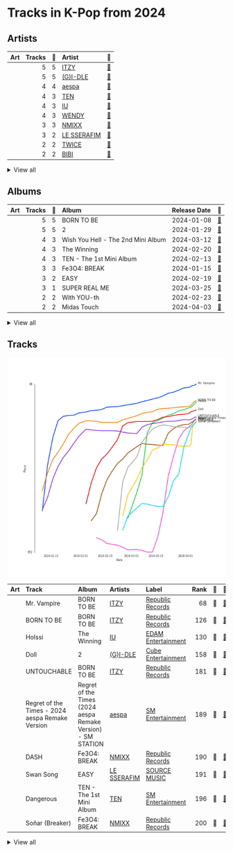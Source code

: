 # Tracks in K-Pop from 2024

## Artists

| Art | Tracks | 💚 | Artist | 🔗 |
|:---|---:|---:|:---|:---|
| <img src="https://i.scdn.co/image/ab6761610000e5ebb0e2700dbc17b43328038f7a" alt="" width="50" /> | 5 | 5 | [ITZY](../../../artists/itzy/overview.md) | [🔗](https://open.spotify.com/artist/2KC9Qb60EaY0kW4eH68vr3) |
| <img src="https://i.scdn.co/image/ab6761610000e5ebc112966f2a5abe5641abae6f" alt="" width="50" /> | 5 | 5 | [(G)I-DLE](../../../artists/(g)i-dle/overview.md) | [🔗](https://open.spotify.com/artist/2AfmfGFbe0A0WsTYm0SDTx) |
| <img src="https://i.scdn.co/image/ab6761610000e5ebbe7e71571cf58f1b9a36f0f7" alt="" width="50" /> | 4 | 4 | [aespa](../../../artists/aespa/overview.md) | [🔗](https://open.spotify.com/artist/6YVMFz59CuY7ngCxTxjpxE) |
| <img src="https://i.scdn.co/image/ab6761610000e5eb300fc4526b63fe9e2190e1fb" alt="" width="50" /> | 4 | 3 | [TEN](../../../artists/ten/overview.md) | [🔗](https://open.spotify.com/artist/3Q5Qep7ytrjVleNnMnntgQ) |
| <img src="https://i.scdn.co/image/ab6761610000e5ebbd0642ff425698afac5caffd" alt="" width="50" /> | 4 | 3 | [IU](../../../artists/iu/overview.md) | [🔗](https://open.spotify.com/artist/3HqSLMAZ3g3d5poNaI7GOU) |
| <img src="https://i.scdn.co/image/ab6761610000e5eb13e8057399bcfc4d4ec4c5dc" alt="" width="50" /> | 4 | 3 | [WENDY](../../../artists/wendy/overview.md) | [🔗](https://open.spotify.com/artist/0FRUZvZNPzM3YJMABJxf2K) |
| <img src="https://i.scdn.co/image/ab6761610000e5eb1edc72b57c227d48e28888b1" alt="" width="50" /> | 3 | 3 | [NMIXX](../../../artists/nmixx/overview.md) | [🔗](https://open.spotify.com/artist/28ot3wh4oNmoFOdVajibBl) |
| <img src="https://i.scdn.co/image/ab6761610000e5eb73f96bdf146d008680149954" alt="" width="50" /> | 3 | 2 | [LE SSERAFIM](../../../artists/le_sserafim/overview.md) | [🔗](https://open.spotify.com/artist/4SpbR6yFEvexJuaBpgAU5p) |
| <img src="https://i.scdn.co/image/ab6761610000e5eb0c6952f39ba680489149a54c" alt="" width="50" /> | 2 | 2 | [TWICE](../../../artists/twice/overview.md) | [🔗](https://open.spotify.com/artist/7n2Ycct7Beij7Dj7meI4X0) |
| <img src="https://i.scdn.co/image/ab6761610000e5eb846662aa85d520b2442d3cd5" alt="" width="50" /> | 2 | 2 | [BIBI](../../../artists/bibi/overview.md) | [🔗](https://open.spotify.com/artist/6UbmqUEgjLA6jAcXwbM1Z9) |


<details>
<summary>View all</summary>

| Art | Tracks | 💚 | Artist | 🔗 |
|:---|---:|---:|:---|:---|
| <img src="https://i.scdn.co/image/ab6761610000e5eb9a6eda4c3bb829e35333dc07" alt="" width="50" /> | 2 | 2 | [KISS OF LIFE](../../../artists/kiss_of_life/overview.md) | [🔗](https://open.spotify.com/artist/4TEK9tIkcoxib4GxT3O4ky) |
| <img src="https://i.scdn.co/image/ab6761610000e5eb5884b5e3bdc71d42b62bfcfd" alt="" width="50" /> | 3 | 1 | ILLIT | [🔗](https://open.spotify.com/artist/36cgvBn0aadzOijnjjwqMN) |
| <img src="https://i.scdn.co/image/ab6761610000e5eb49cfa92440a7629ab21a8561" alt="" width="50" /> | 2 | 1 | [NCT DREAM](../../../artists/nct_dream/overview.md) | [🔗](https://open.spotify.com/artist/1gBUSTR3TyDdTVFIaQnc02) |
| <img src="https://i.scdn.co/image/ab6761610000e5eb46c7620b97e6eb932d79d97a" alt="" width="50" /> | 1 | 1 | TAEYONG | [🔗](https://open.spotify.com/artist/6SKusTjOAPsTZ6kareKQdm) |
| <img src="https://i.scdn.co/image/ab6761610000e5eb4f66a54f209012eec464efef" alt="" width="50" /> | 1 | 1 | SISTAR19 | [🔗](https://open.spotify.com/artist/5Q0U6ogBrMX2oxmxy5OTzU) |
| <img src="https://i.scdn.co/image/ab6761610000e5eb1925e6520e474e569c971b36" alt="" width="50" /> | 1 | 1 | [BoA](../../../artists/boa/overview.md) | [🔗](https://open.spotify.com/artist/4muJrGMndyYWqZtfk8OWy4) |
| <img src="https://i.scdn.co/image/ab6761610000e5ebb5fc114ab8f521a8f6070cab" alt="" width="50" /> | 1 | 1 | [WINTER](../../../artists/winter/overview.md) | [🔗](https://open.spotify.com/artist/3mPquBmMu97Iq9TpzQ6ayI) |
| <img src="https://i.scdn.co/image/ab6761610000e5eb32803162efaca78a466fc0cf" alt="" width="50" /> | 1 | 1 | TOKiMONSTA | [🔗](https://open.spotify.com/artist/3VwKSHAfgzV1DOHV0aANCI) |
| | 1 | 1 | Hongjoong of ATEEZ | [🔗](https://open.spotify.com/artist/3MZLSgcd5kOdhrZasDMecx) |
| <img src="https://i.scdn.co/image/ab6761610000e5eba66f2ec19992e8c33e5f3c06" alt="" width="50" /> | 1 | 1 | [P1Harmony](../../../artists/p1harmony/overview.md) | [🔗](https://open.spotify.com/artist/3JjvsPeGMbDJqsphe2z8xU) |
| <img src="https://i.scdn.co/image/ab6761610000e5eb8e075c754be58cc33e30905a" alt="" width="50" /> | 1 | 1 | [CHUNG HA](../../../artists/chung_ha/overview.md) | [🔗](https://open.spotify.com/artist/2PSJ6YriU7JsFucxACpU7Y) |
| <img src="https://i.scdn.co/image/ab6761610000e5eb3bf07fd8d593d5e9a5aa50e5" alt="" width="50" /> | 1 | 1 | BANG YEDAM | [🔗](https://open.spotify.com/artist/1slszTGbkp1uNnI6G5uD0X) |
| <img src="https://i.scdn.co/image/ab6761610000e5eb5bfb46687cb00b51b9e65c50" alt="" width="50" /> | 1 | 1 | Moon Byul | [🔗](https://open.spotify.com/artist/1eTft3tXynrKdo6XD7QHLL) |
| <img src="https://i.scdn.co/image/ab6761610000e5eb6b3f5e37d86593d0a24ab6e7" alt="" width="50" /> | 1 | 1 | BABYMONSTER | [🔗](https://open.spotify.com/artist/1SIocsqdEefUTE6XKGUiVS) |
| <img src="https://i.scdn.co/image/ab6761610000e5eb6b6a07bd9cceae9bd48be09b" alt="" width="50" /> | 1 | 1 | [Jacob Collier](../../../artists/jacob_collier/overview.md) | [🔗](https://open.spotify.com/artist/0QWrMNukfcVOmgEU0FEDyD) |
| <img src="https://i.scdn.co/image/ab6761610000e5eb45de7ab990a1246c812128b6" alt="" width="50" /> | 1 | 1 | Chris Martin | [🔗](https://open.spotify.com/artist/0LQoZQIV0mIs0y0XQb0Sw2) |
| <img src="https://i.scdn.co/image/ab6761610000e5eb0a49e2caa8d0ce8e26f60eed" alt="" width="50" /> | 1 | 0 | [PURPLE KISS](../../../artists/purple_kiss/overview.md) | [🔗](https://open.spotify.com/artist/62T5PGHWJ9sxP2SJq20IHq) |
| <img src="https://i.scdn.co/image/ab6761610000e5ebb461e4f1279f9ba5d59c672f" alt="" width="50" /> | 1 | 0 | RESCENE | [🔗](https://open.spotify.com/artist/5deOsjuFTKrNMJW3rKuL8S) |
| <img src="https://i.scdn.co/image/ab6761610000e5eb86ea393b9e590523e822ea13" alt="" width="50" /> | 1 | 0 | YooA | [🔗](https://open.spotify.com/artist/4ur1jCwyNlhgd0viJkOtcQ) |
| <img src="https://i.scdn.co/image/ab67616d0000b273fb58e97e2e4b1cac28d6ba23" alt="" width="50" /> | 1 | 0 | Hui | [🔗](https://open.spotify.com/artist/4R0tSGcVRQ8ZXPzttU8mHy) |
| <img src="https://i.scdn.co/image/ab67616d0000b273d16f415e2fbcf17d5a8c029b" alt="" width="50" /> | 1 | 0 | Patti Kim | [🔗](https://open.spotify.com/artist/3YLoKDj5EXsg3AorXDgLlz) |
| <img src="https://i.scdn.co/image/ab67616d0000b273d559b8c4488b74645a84aaf9" alt="" width="50" /> | 1 | 0 | Joe Won Sun | [🔗](https://open.spotify.com/artist/2rbcCyEKbnxdEukZHHGnby) |
| <img src="https://i.scdn.co/image/ab6761610000e5eb7a017e12097eea20f5f7821a" alt="" width="50" /> | 1 | 0 | HYEIN | [🔗](https://open.spotify.com/artist/01BBFQPvi8ywBqHPzWzoyU) |

</details>


## Albums

| Art | Tracks | 💚 | Album | Release Date | 🔗 |
|:---|---:|---:|:---|:---|:---|
| <img src="https://i.scdn.co/image/ab67616d0000b273470d0ba5f707b141d1337cf2" alt="" width="50" /> | 5 | 5 | BORN TO BE | 2024-01-08 | [🔗](https://open.spotify.com/album/3cm3EkNQLpKu58btSJT7fz) |
| <img src="https://i.scdn.co/image/ab67616d0000b27342281601a5a3f882ea77741e" alt="" width="50" /> | 5 | 5 | 2 | 2024-01-29 | [🔗](https://open.spotify.com/album/0mC9MXPddkzggVsOXh5gd3) |
| <img src="https://i.scdn.co/image/ab67616d0000b273c4230302ebdf58aef8873907" alt="" width="50" /> | 4 | 3 | Wish You Hell - The 2nd Mini Album | 2024-03-12 | [🔗](https://open.spotify.com/album/3f8n88uX0tNvA8HTROgSkr) |
| <img src="https://i.scdn.co/image/ab67616d0000b2735048ed32fafe7b9a50d0e410" alt="" width="50" /> | 4 | 3 | The Winning | 2024-02-20 | [🔗](https://open.spotify.com/album/08CvAj58nVMpq1Nw7T6maj) |
| <img src="https://i.scdn.co/image/ab67616d0000b273024a3f22192b30c2c5d9c13b" alt="" width="50" /> | 4 | 3 | TEN - The 1st Mini Album | 2024-02-13 | [🔗](https://open.spotify.com/album/50Zo1vf3YCQtXLUZr2oBiQ) |
| <img src="https://i.scdn.co/image/ab67616d0000b27381d97a31253b898bc4149195" alt="" width="50" /> | 3 | 3 | Fe3O4: BREAK | 2024-01-15 | [🔗](https://open.spotify.com/album/5CCxLQgcI7cVwmgFDlicbP) |
| <img src="https://i.scdn.co/image/ab67616d0000b273110f5426b8c149e80804912a" alt="" width="50" /> | 3 | 2 | EASY | 2024-02-19 | [🔗](https://open.spotify.com/album/1YCj4PZi08G20y2ekGKY0C) |
| <img src="https://i.scdn.co/image/ab67616d0000b273f037c5fb9de6c78726cb8e2c" alt="" width="50" /> | 3 | 1 | SUPER REAL ME | 2024-03-25 | [🔗](https://open.spotify.com/album/6irebIc6UO8fN0jl4UlzBS) |
| <img src="https://i.scdn.co/image/ab67616d0000b273bd8c739ce7e59ae9414c7a26" alt="" width="50" /> | 2 | 2 | With YOU-th | 2024-02-23 | [🔗](https://open.spotify.com/album/575TQDOQqc0MAheeEeKWUR) |
| <img src="https://i.scdn.co/image/ab67616d0000b27307568782625b85282541394b" alt="" width="50" /> | 2 | 2 | Midas Touch | 2024-04-03 | [🔗](https://open.spotify.com/album/1HfTA0xDoZ0mswFO3GB3ef) |


<details>
<summary>View all</summary>

| Art | Tracks | 💚 | Album | Release Date | 🔗 |
|:---|---:|---:|:---|:---|:---|
| <img src="https://i.scdn.co/image/ab67616d0000b273c5543b3cce74f3edafcc8f59" alt="" width="50" /> | 2 | 2 | Bam Yang Gang | 2024-02-13 | [🔗](https://open.spotify.com/album/4QJZzFdGz2YlPZEHAlAJ6O) |
| <img src="https://i.scdn.co/image/ab67616d0000b273d005a1842f60a0242ee43be7" alt="" width="50" /> | 2 | 1 | DREAM( )SCAPE | 2024-03-25 | [🔗](https://open.spotify.com/album/2urIpiAu1CySTyyNuQQxcz) |
| <img src="https://i.scdn.co/image/ab67616d0000b2736b6962e774af860e8ad4dee0" alt="" width="50" /> | 1 | 1 | TAP - The 2nd Mini Album | 2024-02-26 | [🔗](https://open.spotify.com/album/5PliHwqYkEzdXHZnA6scC0) |
| <img src="https://i.scdn.co/image/ab67616d0000b27356035da9eacd668ffdfacb36" alt="" width="50" /> | 1 | 1 | Starlit of Muse | 2024-02-20 | [🔗](https://open.spotify.com/album/1YtCxUGiarZVukgAm2x5RZ) |
| <img src="https://i.scdn.co/image/ab67616d0000b273c74be23f27696b57c67f5489" alt="" width="50" /> | 1 | 1 | Regret of the Times (2024 aespa Remake Version) - SM STATION | 2024-01-15 | [🔗](https://open.spotify.com/album/4Nav3JE8TIOFiuY5x95MIh) |
| <img src="https://i.scdn.co/image/ab67616d0000b273bf32f4be80afeb0e1a09b27d" alt="" width="50" /> | 1 | 1 | Officially Cool | 2024-04-02 | [🔗](https://open.spotify.com/album/7ak1PBCmrVLvOANEenebe9) |
| <img src="https://i.scdn.co/image/ab67616d0000b273fd1b7473a9dc977501d1e8b0" alt="" width="50" /> | 1 | 1 | NO MORE (MA BOY) | 2024-01-16 | [🔗](https://open.spotify.com/album/3dmsztvqxTfUqTrsu0Z7Ke) |
| <img src="https://i.scdn.co/image/ab67616d0000b2738cf0e84e77a46b5317c09924" alt="" width="50" /> | 1 | 1 | Killin' It | 2024-02-05 | [🔗](https://open.spotify.com/album/7FbyxnCCfB4t8N8qwHrHi6) |
| <img src="https://i.scdn.co/image/ab67616d0000b273b75a7d2227a1a032a8a776e5" alt="" width="50" /> | 1 | 1 | Fraggle Rock: Back To The Rock - Season 2 (Apple TV+ Original Series Soundtrack) | 2024-03-29 | [🔗](https://open.spotify.com/album/7ADS5WrhmIaFv9r1671yNh) |
| <img src="https://i.scdn.co/image/ab67616d0000b273f36e973cb830845b56621f78" alt="" width="50" /> | 1 | 1 | Emptiness | 2024-03-26 | [🔗](https://open.spotify.com/album/7Iipt9N6AEqCDHy73xPVtU) |
| <img src="https://i.scdn.co/image/ab67616d0000b2735f117dc77b6c36fba0ff9b1e" alt="" width="50" /> | 1 | 1 | EENIE MEENIE | 2024-03-11 | [🔗](https://open.spotify.com/album/1q2RNzz09Vx3bOKK1yTyyg) |
| <img src="https://i.scdn.co/image/ab67616d0000b273b1b5640ec6436246b57a32f1" alt="" width="50" /> | 1 | 1 | Djesse Vol. 4 | 2024-03-01 | [🔗](https://open.spotify.com/album/13r6eqjYlKELFQlNvVCBz1) |
| <img src="https://i.scdn.co/image/ab67616d0000b27311c27127b91e1e4266152362" alt="" width="50" /> | 1 | 1 | Die Trying | 2024-04-04 | [🔗](https://open.spotify.com/album/2Ov7bn3HyDgvAxtYPLosUR) |
| <img src="https://i.scdn.co/image/ab67616d0000b2734f6afc385052250c766a5683" alt="" width="50" /> | 1 | 1 | BABYMONS7ER | 2024-04-01 | [🔗](https://open.spotify.com/album/0eSbsl3j8jz96LC2NCLPc4) |
| <img src="https://i.scdn.co/image/ab67616d0000b273fb58e97e2e4b1cac28d6ba23" alt="" width="50" /> | 1 | 0 | WHU IS ME : Complex | 2024-01-16 | [🔗](https://open.spotify.com/album/3wyyezKZopI2uO3hDZP9So) |
| <img src="https://i.scdn.co/image/ab67616d0000b273eb692ba736f1102246f7994f" alt="" width="50" /> | 1 | 0 | Re:Scene | 2024-03-26 | [🔗](https://open.spotify.com/album/1C78MdRvc88435lTnGxGUF) |
| <img src="https://i.scdn.co/image/ab67616d0000b273f42a976b1e82a3247873f929" alt="" width="50" /> | 1 | 0 | Borderline | 2024-03-14 | [🔗](https://open.spotify.com/album/3oKhPahFFjuFVbZfWprIkB) |
| <img src="https://i.scdn.co/image/ab67616d0000b2735f7540ea5cd0831b2c7e4ff9" alt="" width="50" /> | 1 | 0 | BXX | 2024-03-19 | [🔗](https://open.spotify.com/album/3xX7eBfa5HTqDZXepyvjfw) |

</details>


## Tracks

![Track score ranking over time](../../../images/playlists/k-pop/2024/tracks_time_series.png)

| Art | Track | Album | Artists | Label | Rank | 💚 | 🔗 |
|:---|:---|:---|:---|:---|---:|:---|:---|
| <img src="https://i.scdn.co/image/ab67616d0000b273470d0ba5f707b141d1337cf2" alt="" width="50" /> | Mr. Vampire | BORN TO BE | [ITZY](../../../artists/itzy/overview.md) | [Republic Records](../../../labels/republic_records) | 68 | 💚 | [🔗](https://open.spotify.com/track/3uI6jqO0fFBoFryc8SJOXw) |
| <img src="https://i.scdn.co/image/ab67616d0000b273470d0ba5f707b141d1337cf2" alt="" width="50" /> | BORN TO BE | BORN TO BE | [ITZY](../../../artists/itzy/overview.md) | [Republic Records](../../../labels/republic_records) | 126 | 💚 | [🔗](https://open.spotify.com/track/45lXSvtDt6uKiGZIXB4LLF) |
| <img src="https://i.scdn.co/image/ab67616d0000b2735048ed32fafe7b9a50d0e410" alt="" width="50" /> | Holssi | The Winning | [IU](../../../artists/iu/overview.md) | [EDAM Entertainment](../../../labels/edam_entertainment) | 130 | 💚 | [🔗](https://open.spotify.com/track/0UTtK6hregIBOsefavRI26) |
| <img src="https://i.scdn.co/image/ab67616d0000b27342281601a5a3f882ea77741e" alt="" width="50" /> | Doll | 2 | [(G)I-DLE](../../../artists/(g)i-dle/overview.md) | [Cube Entertainment](../../../labels/cube_entertainment) | 158 | 💚 | [🔗](https://open.spotify.com/track/4C7PyWUlTLUUgVZQVboCma) |
| <img src="https://i.scdn.co/image/ab67616d0000b273470d0ba5f707b141d1337cf2" alt="" width="50" /> | UNTOUCHABLE | BORN TO BE | [ITZY](../../../artists/itzy/overview.md) | [Republic Records](../../../labels/republic_records) | 181 | 💚 | [🔗](https://open.spotify.com/track/2HQALWSN6IF4BYrSADMJ0w) |
| <img src="https://i.scdn.co/image/ab67616d0000b273c74be23f27696b57c67f5489" alt="" width="50" /> | Regret of the Times - 2024 aespa Remake Version | Regret of the Times (2024 aespa Remake Version) - SM STATION | [aespa](../../../artists/aespa/overview.md) | [SM Entertainment](../../../labels/sm_entertainment) | 189 | 💚 | [🔗](https://open.spotify.com/track/6WJTEsLxWtSIlXML3NVSzA) |
| <img src="https://i.scdn.co/image/ab67616d0000b27381d97a31253b898bc4149195" alt="" width="50" /> | DASH | Fe3O4: BREAK | [NMIXX](../../../artists/nmixx/overview.md) | [Republic Records](../../../labels/republic_records) | 190 | 💚 | [🔗](https://open.spotify.com/track/2RoYgkPzUY0vY7lhUuyus1) |
| <img src="https://i.scdn.co/image/ab67616d0000b273110f5426b8c149e80804912a" alt="" width="50" /> | Swan Song | EASY | [LE SSERAFIM](../../../artists/le_sserafim/overview.md) | [SOURCE MUSIC](../../../labels/source_music) | 191 | 💚 | [🔗](https://open.spotify.com/track/2GquhrcHbl2zOnF5javAFp) |
| <img src="https://i.scdn.co/image/ab67616d0000b273024a3f22192b30c2c5d9c13b" alt="" width="50" /> | Dangerous | TEN - The 1st Mini Album | [TEN](../../../artists/ten/overview.md) | [SM Entertainment](../../../labels/sm_entertainment) | 196 | 💚 | [🔗](https://open.spotify.com/track/56vA4AoGec8ae9nmdprBBI) |
| <img src="https://i.scdn.co/image/ab67616d0000b27381d97a31253b898bc4149195" alt="" width="50" /> | Soñar (Breaker) | Fe3O4: BREAK | [NMIXX](../../../artists/nmixx/overview.md) | [Republic Records](../../../labels/republic_records) | 200 | 💚 | [🔗](https://open.spotify.com/track/6UwrPxRaR5HPNLDDl7RcT9) |


<details>
<summary>View all</summary>

| Art | Track | Album | Artists | Label | Rank | 💚 | 🔗 |
|:---|:---|:---|:---|:---|---:|:---|:---|
| <img src="https://i.scdn.co/image/ab67616d0000b27342281601a5a3f882ea77741e" alt="" width="50" /> | Super Lady | 2 | [(G)I-DLE](../../../artists/(g)i-dle/overview.md) | [Cube Entertainment](../../../labels/cube_entertainment) | 209 | 💚 | [🔗](https://open.spotify.com/track/5qI5EUqfDJpQ7w6sMECK7U) |
| <img src="https://i.scdn.co/image/ab67616d0000b273c4230302ebdf58aef8873907" alt="" width="50" /> | Wish You Hell | Wish You Hell - The 2nd Mini Album | [WENDY](../../../artists/wendy/overview.md) | [SM Entertainment](../../../labels/sm_entertainment) | 217 | 💚 | [🔗](https://open.spotify.com/track/7b8SkcdeiTuo6FQXdPgPWW) |
| <img src="https://i.scdn.co/image/ab67616d0000b2736b6962e774af860e8ad4dee0" alt="" width="50" /> | TAP | TAP - The 2nd Mini Album | TAEYONG | [SM Entertainment](../../../labels/sm_entertainment) | 229 | 💚 | [🔗](https://open.spotify.com/track/1JxRZB6gjp3nsn2jUIaXMs) |
| <img src="https://i.scdn.co/image/ab67616d0000b2734f6afc385052250c766a5683" alt="" width="50" /> | SHEESH | BABYMONS7ER | BABYMONSTER | [YG Entertainment](../../../labels/yg_entertainment) | 233 | 💚 | [🔗](https://open.spotify.com/track/1njlnn8ZKHI77Pe9szIONR) |
| <img src="https://i.scdn.co/image/ab67616d0000b2735048ed32fafe7b9a50d0e410" alt="" width="50" /> | Love wins all | The Winning | [IU](../../../artists/iu/overview.md) | [EDAM Entertainment](../../../labels/edam_entertainment) | 245 | 💚 | [🔗](https://open.spotify.com/track/53g7ZIvZE47H9pwXPFYMCH) |
| <img src="https://i.scdn.co/image/ab67616d0000b273024a3f22192b30c2c5d9c13b" alt="" width="50" /> | Shadow | TEN - The 1st Mini Album | [TEN](../../../artists/ten/overview.md) | [SM Entertainment](../../../labels/sm_entertainment) | 248 | | [🔗](https://open.spotify.com/track/05bEOekC31J9F7tH8jEuJw) |
| <img src="https://i.scdn.co/image/ab67616d0000b27342281601a5a3f882ea77741e" alt="" width="50" /> | Revenge | 2 | [(G)I-DLE](../../../artists/(g)i-dle/overview.md) | [Cube Entertainment](../../../labels/cube_entertainment) | 264 | 💚 | [🔗](https://open.spotify.com/track/3qWCIDzq2fBeCMNOL27XLX) |
| <img src="https://i.scdn.co/image/ab67616d0000b273470d0ba5f707b141d1337cf2" alt="" width="50" /> | Run Away (RYUJIN) | BORN TO BE | [ITZY](../../../artists/itzy/overview.md) | [Republic Records](../../../labels/republic_records) | 281 | 💚 | [🔗](https://open.spotify.com/track/4e94KIas5maH8RixY26LiN) |
| <img src="https://i.scdn.co/image/ab67616d0000b273bd8c739ce7e59ae9414c7a26" alt="" width="50" /> | ONE SPARK | With YOU-th | [TWICE](../../../artists/twice/overview.md) | [Republic Records](../../../labels/republic_records) | 284 | 💚 | [🔗](https://open.spotify.com/track/7cIn67LEvk16v6komC8znS) |
| <img src="https://i.scdn.co/image/ab67616d0000b273b75a7d2227a1a032a8a776e5" alt="" width="50" /> | Get Goin' | Fraggle Rock: Back To The Rock - Season 2 (Apple TV+ Original Series Soundtrack) | [aespa](../../../artists/aespa/overview.md) | Lakeshore Records | 289 | 💚 | [🔗](https://open.spotify.com/track/5nv5aUcSKCogR7xMX3q0od) |
| <img src="https://i.scdn.co/image/ab67616d0000b2735048ed32fafe7b9a50d0e410" alt="" width="50" /> | Shh.. (Feat. HYEIN, WONSUN JOE & Special Narr. Patti Kim) | The Winning | [IU](../../../artists/iu/overview.md), HYEIN, Joe Won Sun, Patti Kim | [EDAM Entertainment](../../../labels/edam_entertainment) | 304 | | [🔗](https://open.spotify.com/track/20uUaRkfRJZG15mXfn7LaU) |
| <img src="https://i.scdn.co/image/ab67616d0000b273470d0ba5f707b141d1337cf2" alt="" width="50" /> | Crown On My Head (YEJI) | BORN TO BE | [ITZY](../../../artists/itzy/overview.md) | [Republic Records](../../../labels/republic_records) | 310 | 💚 | [🔗](https://open.spotify.com/track/7us3VPvRjtjuMEexfyRsMC) |
| <img src="https://i.scdn.co/image/ab67616d0000b273c5543b3cce74f3edafcc8f59" alt="" width="50" /> | Sugar Rush | Bam Yang Gang | [BIBI](../../../artists/bibi/overview.md) | FeelGhoodMusic | 318 | 💚 | [🔗](https://open.spotify.com/track/5FJqpWkacWPUrXtJ5waI1j) |
| <img src="https://i.scdn.co/image/ab67616d0000b273b1b5640ec6436246b57a32f1" alt="" width="50" /> | Over You (feat. aespa & Chris Martin) | Djesse Vol. 4 | [Jacob Collier](../../../artists/jacob_collier/overview.md), [aespa](../../../artists/aespa/overview.md), Chris Martin | [Decca (UMO)](../../../labels/decca_(umo)) | 332 | 💚 | [🔗](https://open.spotify.com/track/7MSZg4Km8CM7NRXTeJoANZ) |
| <img src="https://i.scdn.co/image/ab67616d0000b273bd8c739ce7e59ae9414c7a26" alt="" width="50" /> | BLOOM | With YOU-th | [TWICE](../../../artists/twice/overview.md) | [Republic Records](../../../labels/republic_records) | 365 | 💚 | [🔗](https://open.spotify.com/track/4bheT1Drc2vyQgN5VTwr8W) |
| <img src="https://i.scdn.co/image/ab67616d0000b27342281601a5a3f882ea77741e" alt="" width="50" /> | Wife | 2 | [(G)I-DLE](../../../artists/(g)i-dle/overview.md) | [Cube Entertainment](../../../labels/cube_entertainment) | 388 | 💚 | [🔗](https://open.spotify.com/track/1j8jqwFpFQ8YqsIJAiYFLZ) |
| <img src="https://i.scdn.co/image/ab67616d0000b27381d97a31253b898bc4149195" alt="" width="50" /> | Run For Roses | Fe3O4: BREAK | [NMIXX](../../../artists/nmixx/overview.md) | [Republic Records](../../../labels/republic_records) | 393 | 💚 | [🔗](https://open.spotify.com/track/4byr9TsXs4qtm8rG2FfwRW) |
| <img src="https://i.scdn.co/image/ab67616d0000b273024a3f22192b30c2c5d9c13b" alt="" width="50" /> | Nightwalker | TEN - The 1st Mini Album | [TEN](../../../artists/ten/overview.md) | [SM Entertainment](../../../labels/sm_entertainment) | 406 | 💚 | [🔗](https://open.spotify.com/track/4RiudH8RehvLLrk8uNgIdR) |
| <img src="https://i.scdn.co/image/ab67616d0000b273d005a1842f60a0242ee43be7" alt="" width="50" /> | Smoothie | DREAM( )SCAPE | [NCT DREAM](../../../artists/nct_dream/overview.md) | [SM Entertainment](../../../labels/sm_entertainment) | 410 | 💚 | [🔗](https://open.spotify.com/track/2jaapqz7L9MpMf7vpkqU9I) |
| <img src="https://i.scdn.co/image/ab67616d0000b2735f117dc77b6c36fba0ff9b1e" alt="" width="50" /> | EENIE MEENIE (Feat. Hongjoong of ATEEZ) | EENIE MEENIE | [CHUNG HA](../../../artists/chung_ha/overview.md), Hongjoong of ATEEZ | MORE VISION | 434 | 💚 | [🔗](https://open.spotify.com/track/3WFTUAPrXvqg3SXC0bsukz) |
| <img src="https://i.scdn.co/image/ab67616d0000b27342281601a5a3f882ea77741e" alt="" width="50" /> | Rollie | 2 | [(G)I-DLE](../../../artists/(g)i-dle/overview.md) | [Cube Entertainment](../../../labels/cube_entertainment) | 449 | 💚 | [🔗](https://open.spotify.com/track/71E2JcSbv1abMaua23RBSV) |
| <img src="https://i.scdn.co/image/ab67616d0000b273f037c5fb9de6c78726cb8e2c" alt="" width="50" /> | My World | SUPER REAL ME | ILLIT | [BELIFT LAB](../../../labels/belift_lab) | 451 | | [🔗](https://open.spotify.com/track/2Xiaplc23BureS4EDeE8xa) |
| <img src="https://i.scdn.co/image/ab67616d0000b2735048ed32fafe7b9a50d0e410" alt="" width="50" /> | Shopper | The Winning | [IU](../../../artists/iu/overview.md) | [EDAM Entertainment](../../../labels/edam_entertainment) | 458 | 💚 | [🔗](https://open.spotify.com/track/1c6kkrWnpy68eYDfBdxNtF) |
| <img src="https://i.scdn.co/image/ab67616d0000b273110f5426b8c149e80804912a" alt="" width="50" /> | EASY | EASY | [LE SSERAFIM](../../../artists/le_sserafim/overview.md) | [SOURCE MUSIC](../../../labels/source_music) | 464 | 💚 | [🔗](https://open.spotify.com/track/2O4Bb2WCkjlTPO827OnBMI) |
| <img src="https://i.scdn.co/image/ab67616d0000b273bf32f4be80afeb0e1a09b27d" alt="" width="50" /> | Officially Cool | Officially Cool | BANG YEDAM, [WINTER](../../../artists/winter/overview.md) | [WM Korea](../../../labels/wm_korea) | 476 | 💚 | [🔗](https://open.spotify.com/track/52rdnAZoYsEbguqMwCOeLi) |
| <img src="https://i.scdn.co/image/ab67616d0000b273fd1b7473a9dc977501d1e8b0" alt="" width="50" /> | NO MORE (MA BOY) | NO MORE (MA BOY) | SISTAR19 | Klap | 501 | 💚 | [🔗](https://open.spotify.com/track/3wdNXGxfzd1O6VBI1hg3pi) |
| <img src="https://i.scdn.co/image/ab67616d0000b273c5543b3cce74f3edafcc8f59" alt="" width="50" /> | Bam Yang Gang | Bam Yang Gang | [BIBI](../../../artists/bibi/overview.md) | FeelGhoodMusic | 546 | 💚 | [🔗](https://open.spotify.com/track/5juCu4WFTFRZ2XilopAMTy) |
| <img src="https://i.scdn.co/image/ab67616d0000b273c4230302ebdf58aef8873907" alt="" width="50" /> | Better Judgement | Wish You Hell - The 2nd Mini Album | [WENDY](../../../artists/wendy/overview.md) | [SM Entertainment](../../../labels/sm_entertainment) | 624 | | [🔗](https://open.spotify.com/track/0CjGCpqs4qBqZi7ibYyZLi) |
| <img src="https://i.scdn.co/image/ab67616d0000b273fb58e97e2e4b1cac28d6ba23" alt="" width="50" /> | Hmm BOP | WHU IS ME : Complex | Hui | [Cube Entertainment](../../../labels/cube_entertainment) | 661 | | [🔗](https://open.spotify.com/track/02b8ldrByRJbFE5M71q34w) |
| <img src="https://i.scdn.co/image/ab67616d0000b273f42a976b1e82a3247873f929" alt="" width="50" /> | Rooftop | Borderline | YooA | [WM ENTERTAINMENT INC.](../../../labels/wm_entertainment) | 691 | | [🔗](https://open.spotify.com/track/2t3F6nsQqEw60KT8ma8dm4) |
| <img src="https://i.scdn.co/image/ab67616d0000b2738cf0e84e77a46b5317c09924" alt="" width="50" /> | Killin' It | Killin' It | [P1Harmony](../../../artists/p1harmony/overview.md) | [FNC ENTERTAINMENT](../../../labels/fnc_entertainment) | nan | 💚 | [🔗](https://open.spotify.com/track/2E7qG81LXdZEfobhcrVm06) |
| <img src="https://i.scdn.co/image/ab67616d0000b273024a3f22192b30c2c5d9c13b" alt="" width="50" /> | Water | TEN - The 1st Mini Album | [TEN](../../../artists/ten/overview.md) | [SM Entertainment](../../../labels/sm_entertainment) | nan | 💚 | [🔗](https://open.spotify.com/track/0fl3T6cekhgAxYu5xLWefX) |
| <img src="https://i.scdn.co/image/ab67616d0000b273110f5426b8c149e80804912a" alt="" width="50" /> | Smart | EASY | [LE SSERAFIM](../../../artists/le_sserafim/overview.md) | [SOURCE MUSIC](../../../labels/source_music) | nan | | [🔗](https://open.spotify.com/track/4lR8sYGMGZPvthF2yUfo7T) |
| <img src="https://i.scdn.co/image/ab67616d0000b27356035da9eacd668ffdfacb36" alt="" width="50" /> | TOUCHIN&MOVIN | Starlit of Muse | Moon Byul | [RBW Inc.](../../../labels/rbw_inc_) | nan | 💚 | [🔗](https://open.spotify.com/track/2xCc0iWKdkvaOYppt7ElGE) |
| <img src="https://i.scdn.co/image/ab67616d0000b273c4230302ebdf58aef8873907" alt="" width="50" /> | His Car Isn't Yours | Wish You Hell - The 2nd Mini Album | [WENDY](../../../artists/wendy/overview.md) | [SM Entertainment](../../../labels/sm_entertainment) | nan | 💚 | [🔗](https://open.spotify.com/track/5cvwFPDokfdI6T7O0HgzuM) |
| <img src="https://i.scdn.co/image/ab67616d0000b273c4230302ebdf58aef8873907" alt="" width="50" /> | Queen Of The Party | Wish You Hell - The 2nd Mini Album | [WENDY](../../../artists/wendy/overview.md) | [SM Entertainment](../../../labels/sm_entertainment) | nan | 💚 | [🔗](https://open.spotify.com/track/7owXmiwfpFAZW24qNPyYfr) |
| <img src="https://i.scdn.co/image/ab67616d0000b2735f7540ea5cd0831b2c7e4ff9" alt="" width="50" /> | BBB | BXX | [PURPLE KISS](../../../artists/purple_kiss/overview.md) | [RBW Inc.](../../../labels/rbw_inc_) | nan | | [🔗](https://open.spotify.com/track/1Xj89xyCM5Edza6AqTpRuB) |
| <img src="https://i.scdn.co/image/ab67616d0000b273d005a1842f60a0242ee43be7" alt="" width="50" /> | BOX | DREAM( )SCAPE | [NCT DREAM](../../../artists/nct_dream/overview.md) | [SM Entertainment](../../../labels/sm_entertainment) | nan | | [🔗](https://open.spotify.com/track/4I95uQMtIwg7779WEDy8Mc) |
| <img src="https://i.scdn.co/image/ab67616d0000b273f037c5fb9de6c78726cb8e2c" alt="" width="50" /> | Magnetic | SUPER REAL ME | ILLIT | [BELIFT LAB](../../../labels/belift_lab) | nan | | [🔗](https://open.spotify.com/track/1aKvZDoLGkNMxoRYgkckZG) |
| <img src="https://i.scdn.co/image/ab67616d0000b273f037c5fb9de6c78726cb8e2c" alt="" width="50" /> | Midnight Fiction | SUPER REAL ME | ILLIT | [BELIFT LAB](../../../labels/belift_lab) | nan | 💚 | [🔗](https://open.spotify.com/track/6QqrxJe1iQxwLY6he6FLFo) |
| <img src="https://i.scdn.co/image/ab67616d0000b273f36e973cb830845b56621f78" alt="" width="50" /> | Emptiness | Emptiness | [BoA](../../../artists/boa/overview.md) | [SM Entertainment](../../../labels/sm_entertainment) | nan | 💚 | [🔗](https://open.spotify.com/track/55W3ONBbW98Cqvk0ZIoaKR) |
| <img src="https://i.scdn.co/image/ab67616d0000b273eb692ba736f1102246f7994f" alt="" width="50" /> | UhUh | Re:Scene | RESCENE | THE MUZE ENTERTAINMENT | nan | | [🔗](https://open.spotify.com/track/7DLH6I3RzLhMEiaOfahwbm) |
| <img src="https://i.scdn.co/image/ab67616d0000b27307568782625b85282541394b" alt="" width="50" /> | Midas Touch | Midas Touch | [KISS OF LIFE](../../../artists/kiss_of_life/overview.md) | [S2 ENTERTAINMENT INC.](../../../labels/s2_entertainment_inc_) | nan | 💚 | [🔗](https://open.spotify.com/track/0vaxYDAuAO1nPolC6bQp7V) |
| <img src="https://i.scdn.co/image/ab67616d0000b27307568782625b85282541394b" alt="" width="50" /> | Nothing | Midas Touch | [KISS OF LIFE](../../../artists/kiss_of_life/overview.md) | [S2 ENTERTAINMENT INC.](../../../labels/s2_entertainment_inc_) | nan | 💚 | [🔗](https://open.spotify.com/track/3ym9bzwGG4uxVaJ0pLoQbM) |
| <img src="https://i.scdn.co/image/ab67616d0000b27311c27127b91e1e4266152362" alt="" width="50" /> | Die Trying | Die Trying | [aespa](../../../artists/aespa/overview.md), TOKiMONSTA | Netflix Music | nan | 💚 | [🔗](https://open.spotify.com/track/4ToOfelAD6oEqbeHyTTKMS) |

</details>

